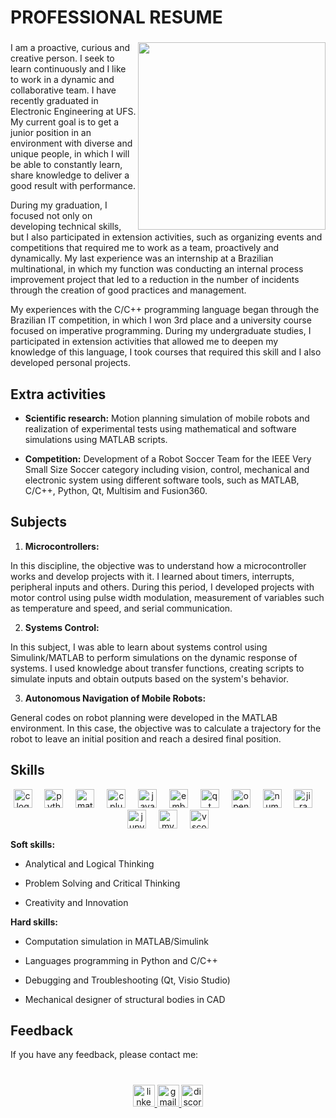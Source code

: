 
# PROFESSIONAL RESUME

###

<img align="right" height="300" src="https://uploaddeimagens.com.br/images/004/654/065/full/profile.png?1698894808"  />

###

I am a proactive, curious and creative person. I seek to learn continuously and I like to work in a dynamic and collaborative team. I have recently graduated in Electronic Engineering at UFS. My current goal is to get a junior position in an environment with diverse and unique people, in which I will be able to constantly learn, share knowledge to deliver a good result with performance.

During my graduation, I focused not only on developing technical skills, but I also participated in extension activities, such as organizing events and competitions that required me to work as a team, proactively and dynamically. My last experience was an internship at a Brazilian multinational, in which my function was conducting an internal process improvement project that led to a reduction in the number of incidents through the creation of good practices and management.

My experiences with the C/C++ programming language began through the Brazilian IT competition, in which I won 3rd place and a university course focused on imperative programming. During my undergraduate studies, I participated in extension activities that allowed me to deepen my knowledge of this language, I took courses that required this skill and I also developed personal projects.



## Extra activities

* **Scientific research:** Motion planning simulation of mobile robots and realization of experimental tests using mathematical and software simulations using MATLAB scripts.

* **Competition:** Development of a Robot Soccer Team for the IEEE Very Small Size Soccer category including vision, control, mechanical and electronic system using different software tools, such as MATLAB, C/C++, Python, Qt, Multisim and Fusion360.
## Subjects

1. **Microcontrollers:** 

In this discipline, the objective was to understand how a microcontroller works and develop projects with it. I learned about timers, interrupts, peripheral inputs and others. During this period, I developed projects with motor control using pulse width modulation, measurement of variables such as temperature and speed, and serial communication.

2. **Systems Control:** 

In this subject, I was able to learn about systems control using Simulink/MATLAB to perform simulations on the dynamic response of systems. I used knowledge about transfer functions, creating scripts to simulate inputs and obtain outputs based on the system's behavior.

3. **Autonomous Navigation of Mobile Robots:** 

General codes on robot planning were developed in the MATLAB environment. In this case, the objective was to calculate a trajectory for the robot to leave an initial position and reach a desired final position.


## Skills

<div align="center">
  <img src="https://cdn.jsdelivr.net/gh/devicons/devicon/icons/c/c-original.svg" height="30" alt="c logo"  />
  <img width="12" />
  <img src="https://cdn.jsdelivr.net/gh/devicons/devicon/icons/python/python-original.svg" height="30" alt="python logo"  />
  <img width="12" />
  <img src="https://cdn.jsdelivr.net/gh/devicons/devicon/icons/matlab/matlab-original.svg" height="30" alt="matlab logo"  />
  <img width="12" />
  <img src="https://cdn.jsdelivr.net/gh/devicons/devicon/icons/cplusplus/cplusplus-original.svg" height="30" alt="cplusplus logo"  />
  <img width="12" />
  <img src="https://cdn.jsdelivr.net/gh/devicons/devicon/icons/java/java-original.svg" height="30" alt="java logo"  />
  <img width="12" />
  <img src="https://cdn.jsdelivr.net/gh/devicons/devicon/icons/embeddedc/embeddedc-original.svg" height="30" alt="embeddedc logo"  />
  <img width="12" />
  <img src="https://cdn.jsdelivr.net/gh/devicons/devicon/icons/qt/qt-original.svg" height="30" alt="qt logo"  />
  <img width="12" />
  <img src="https://cdn.jsdelivr.net/gh/devicons/devicon/icons/opencv/opencv-original.svg" height="30" alt="opencv logo"  />
  <img width="12" />
  <img src="https://cdn.jsdelivr.net/gh/devicons/devicon/icons/numpy/numpy-original.svg" height="30" alt="numpy logo"  />
  <img width="12" />
  <img src="https://cdn.jsdelivr.net/gh/devicons/devicon/icons/jira/jira-original.svg" height="30" alt="jira logo"  />
  <img width="12" />
  <img src="https://cdn.jsdelivr.net/gh/devicons/devicon/icons/jupyter/jupyter-original.svg" height="30" alt="jupyter logo"  />
  <img width="12" />
  <img src="https://cdn.jsdelivr.net/gh/devicons/devicon/icons/mysql/mysql-original.svg" height="30" alt="mysql logo"  />
  <img width="12" />
  <img src="https://cdn.jsdelivr.net/gh/devicons/devicon/icons/vscode/vscode-original.svg" height="30" alt="vscode logo"  />
</div>


**Soft skills:**

* Analytical and Logical Thinking

* Problem Solving and Critical Thinking

* Creativity and Innovation

**Hard skills:**

* Computation simulation in MATLAB/Simulink

* Languages programming in Python and C/C++

* Debugging and Troubleshooting (Qt, Visio Studio)

* Mechanical designer of structural bodies in CAD
## Feedback

If you have any feedback, please contact me:

###

<br clear="both">

<div align="center">
  <a href="https://www.linkedin.com/in/laviniacaldas/" target="_blank">
    <img src="https://img.shields.io/static/v1?message=LinkedIn&logo=linkedin&label=&color=0077B5&logoColor=white&labelColor=&style=for-the-badge" height="35" alt="linkedin logo"  />
  </a>
  <a href="mailto:lalaviniabeatriz12@gmail.com" target="_blank">
    <img src="https://img.shields.io/static/v1?message=Gmail&logo=gmail&label=&color=D14836&logoColor=white&labelColor=&style=for-the-badge" height="35" alt="gmail logo"  />
  </a>
  <a href="https://discord.com/users/320365951948423178" target="_blank">
    <img src="https://img.shields.io/static/v1?message=Discord&logo=discord&label=&color=7289DA&logoColor=white&labelColor=&style=for-the-badge" height="35" alt="discord logo"  />
  </a>
</div>

<br clear="both">



